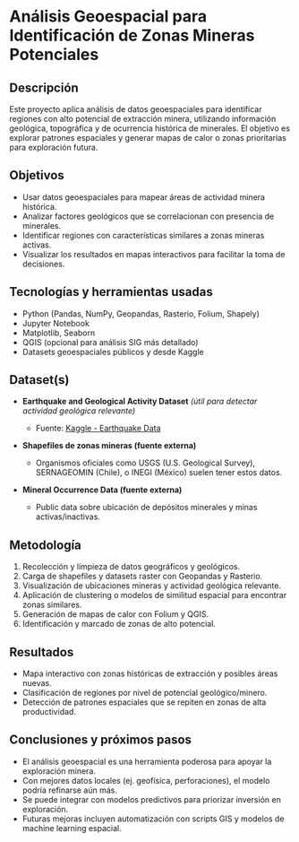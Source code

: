 # Análisis Geoespacial para Identificación de Zonas Mineras Potenciales

## Descripción  
Este proyecto aplica análisis de datos geoespaciales para identificar regiones con alto potencial de extracción minera, utilizando información geológica, topográfica y de ocurrencia histórica de minerales. El objetivo es explorar patrones espaciales y generar mapas de calor o zonas prioritarias para exploración futura.

## Objetivos  
- Usar datos geoespaciales para mapear áreas de actividad minera histórica.  
- Analizar factores geológicos que se correlacionan con presencia de minerales.  
- Identificar regiones con características similares a zonas mineras activas.  
- Visualizar los resultados en mapas interactivos para facilitar la toma de decisiones.

## Tecnologías y herramientas usadas  
- Python (Pandas, NumPy, Geopandas, Rasterio, Folium, Shapely)  
- Jupyter Notebook  
- Matplotlib, Seaborn  
- QGIS (opcional para análisis SIG más detallado)  
- Datasets geoespaciales públicos y desde Kaggle

## Dataset(s)  
- **Earthquake and Geological Activity Dataset** *(útil para detectar actividad geológica relevante)*  
  - Fuente: [Kaggle - Earthquake Data](https://www.kaggle.com/datasets/usgs/earthquake-database)  

- **Shapefiles de zonas mineras (fuente externa)**  
  - Organismos oficiales como USGS (U.S. Geological Survey), SERNAGEOMIN (Chile), o INEGI (México) suelen tener estos datos.  

- **Mineral Occurrence Data (fuente externa)**  
  - Public data sobre ubicación de depósitos minerales y minas activas/inactivas.

## Metodología  
1. Recolección y limpieza de datos geográficos y geológicos.  
2. Carga de shapefiles y datasets raster con Geopandas y Rasterio.  
3. Visualización de ubicaciones mineras y actividad geológica relevante.  
4. Aplicación de clustering o modelos de similitud espacial para encontrar zonas similares.  
5. Generación de mapas de calor con Folium y QGIS.  
6. Identificación y marcado de zonas de alto potencial.

## Resultados  
- Mapa interactivo con zonas históricas de extracción y posibles áreas nuevas.  
- Clasificación de regiones por nivel de potencial geológico/minero.  
- Detección de patrones espaciales que se repiten en zonas de alta productividad.


## Conclusiones y próximos pasos  
- El análisis geoespacial es una herramienta poderosa para apoyar la exploración minera.  
- Con mejores datos locales (ej. geofísica, perforaciones), el modelo podría refinarse aún más.  
- Se puede integrar con modelos predictivos para priorizar inversión en exploración.  
- Futuras mejoras incluyen automatización con scripts GIS y modelos de machine learning espacial.


